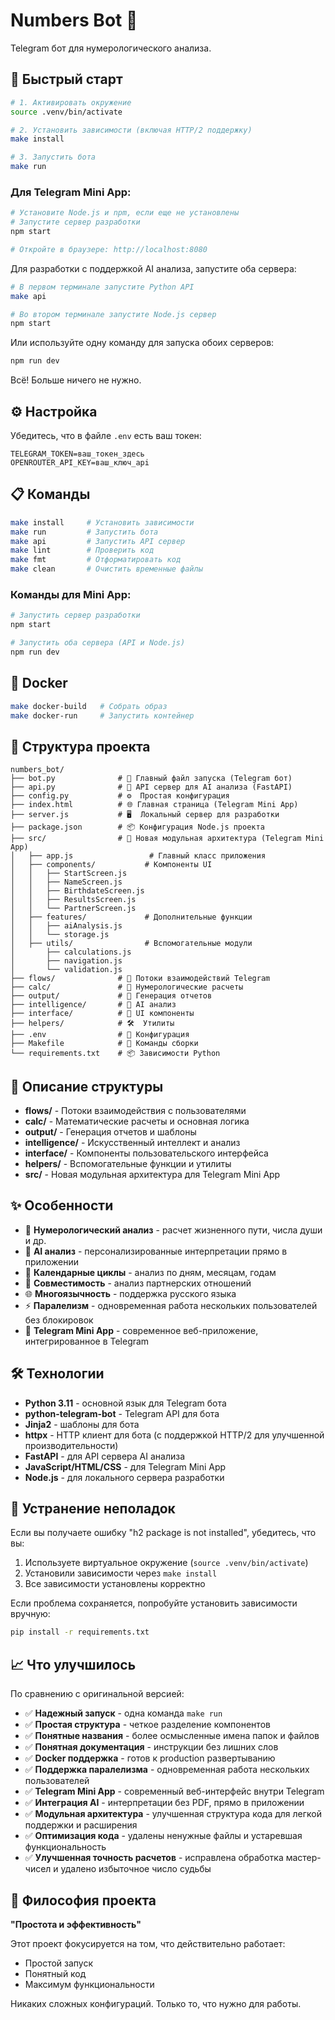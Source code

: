 # Numbers Bot 🔢

Telegram бот для нумерологического анализа.

## 🚀 Быстрый старт

```bash
# 1. Активировать окружение
source .venv/bin/activate

# 2. Установить зависимости (включая HTTP/2 поддержку)
make install

# 3. Запустить бота
make run
```

### Для Telegram Mini App:

```bash
# Установите Node.js и npm, если еще не установлены
# Запустите сервер разработки
npm start

# Откройте в браузере: http://localhost:8080
```

Для разработки с поддержкой AI анализа, запустите оба сервера:

```bash
# В первом терминале запустите Python API
make api

# Во втором терминале запустите Node.js сервер
npm start
```

Или используйте одну команду для запуска обоих серверов:

```bash
npm run dev
```

Всё! Больше ничего не нужно.

## ⚙️ Настройка

Убедитесь, что в файле `.env` есть ваш токен:
```
TELEGRAM_TOKEN=ваш_токен_здесь
OPENROUTER_API_KEY=ваш_ключ_api
```

## 📋 Команды

```bash
make install     # Установить зависимости
make run         # Запустить бота
make api         # Запустить API сервер
make lint        # Проверить код
make fmt         # Отформатировать код
make clean       # Очистить временные файлы
```

### Команды для Mini App:

```bash
# Запустить сервер разработки
npm start

# Запустить оба сервера (API и Node.js)
npm run dev
```

## 🐳 Docker

```bash
make docker-build   # Собрать образ
make docker-run     # Запустить контейнер
```

## 📁 Структура проекта

```
numbers_bot/
├── bot.py              # 🚀 Главный файл запуска (Telegram бот)
├── api.py              # 🤖 API сервер для AI анализа (FastAPI)
├── config.py           # ⚙️  Простая конфигурация
├── index.html          # 🌐 Главная страница (Telegram Mini App)
├── server.js           # 🖥️  Локальный сервер для разработки
├── package.json        # 📦 Конфигурация Node.js проекта
├── src/                # 📁 Новая модульная архитектура (Telegram Mini App)
│   ├── app.js                 # Главный класс приложения
│   ├── components/           # Компоненты UI
│   │   ├── StartScreen.js
│   │   ├── NameScreen.js
│   │   ├── BirthdateScreen.js
│   │   ├── ResultsScreen.js
│   │   └── PartnerScreen.js
│   ├── features/             # Дополнительные функции
│   │   ├── aiAnalysis.js
│   │   └── storage.js
│   ├── utils/                # Вспомогательные модули
│       ├── calculations.js
│       ├── navigation.js
│       └── validation.js
├── flows/              # 📨 Потоки взаимодействий Telegram
├── calc/               # 🔢 Нумерологические расчеты
├── output/             # 📄 Генерация отчетов
├── intelligence/       # 🤖 AI анализ
├── interface/          # 🎨 UI компоненты
├── helpers/            # 🛠️  Утилиты
├── .env                # 🔐 Конфигурация
├── Makefile            # 🔨 Команды сборки
└── requirements.txt    # 📦 Зависимости Python
```

## 📁 Описание структуры

- **flows/** - Потоки взаимодействия с пользователями
- **calc/** - Математические расчеты и основная логика
- **output/** - Генерация отчетов и шаблоны
- **intelligence/** - Искусственный интеллект и анализ
- **interface/** - Компоненты пользовательского интерфейса
- **helpers/** - Вспомогательные функции и утилиты
- **src/** - Новая модульная архитектура для Telegram Mini App

## ✨ Особенности

- 🔢 **Нумерологический анализ** - расчет жизненного пути, числа души и др.
- 🤖 **AI анализ** - персонализированные интерпретации прямо в приложении
- 📅 **Календарные циклы** - анализ по дням, месяцам, годам
- 💑 **Совместимость** - анализ партнерских отношений
- 🌐 **Многоязычность** - поддержка русского языка
- ⚡ **Паралелизм** - одновременная работа нескольких пользователей без блокировок
- 📱 **Telegram Mini App** - современное веб-приложение, интегрированное в Telegram

## 🛠️ Технологии

- **Python 3.11** - основной язык для Telegram бота
- **python-telegram-bot** - Telegram API для бота
- **Jinja2** - шаблоны для бота
- **httpx** - HTTP клиент для бота (с поддержкой HTTP/2 для улучшенной производительности)
- **FastAPI** - для API сервера AI анализа
- **JavaScript/HTML/CSS** - для Telegram Mini App
- **Node.js** - для локального сервера разработки

## 🔧 Устранение неполадок

Если вы получаете ошибку "h2 package is not installed", убедитесь, что вы:
1. Используете виртуальное окружение (`source .venv/bin/activate`)
2. Установили зависимости через `make install`
3. Все зависимости установлены корректно

Если проблема сохраняется, попробуйте установить зависимости вручную:
```bash
pip install -r requirements.txt
```

## 📈 Что улучшилось

По сравнению с оригинальной версией:
- ✅ **Надежный запуск** - одна команда `make run`
- ✅ **Простая структура** - четкое разделение компонентов
- ✅ **Понятные названия** - более осмысленные имена папок и файлов
- ✅ **Понятная документация** - инструкции без лишних слов
- ✅ **Docker поддержка** - готов к production развертыванию
- ✅ **Поддержка паралелизма** - одновременная работа нескольких пользователей
- ✅ **Telegram Mini App** - современный веб-интерфейс внутри Telegram
- ✅ **Интеграция AI** - интерпретации без PDF, прямо в приложении
- ✅ **Модульная архитектура** - улучшенная структура кода для легкой поддержки и расширения
- ✅ **Оптимизация кода** - удалены ненужные файлы и устаревшая функциональность
- ✅ **Улучшенная точность расчетов** - исправлена обработка мастер-чисел и удалено избыточное число судьбы

## 🎯 Философия проекта

**"Простота и эффективность"**

Этот проект фокусируется на том, что действительно работает:
- Простой запуск
- Понятный код
- Максимум функциональности

Никаких сложных конфигураций. Только то, что нужно для работы.